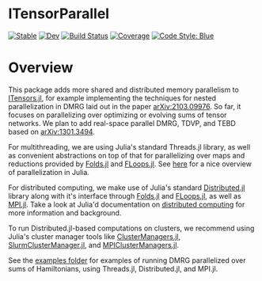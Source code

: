 # ITensorParallel

[![Stable](https://img.shields.io/badge/docs-stable-blue.svg)](https://mtfishman.github.io/ITensorParallel.jl/stable)
[![Dev](https://img.shields.io/badge/docs-dev-blue.svg)](https://mtfishman.github.io/ITensorParallel.jl/dev)
[![Build Status](https://github.com/mtfishman/ITensorParallel.jl/actions/workflows/CI.yml/badge.svg?branch=main)](https://github.com/mtfishman/ITensorParallel.jl/actions/workflows/CI.yml?query=branch%3Amain)
[![Coverage](https://codecov.io/gh/mtfishman/ITensorParallel.jl/branch/main/graph/badge.svg)](https://codecov.io/gh/mtfishman/ITensorParallel.jl)
[![Code Style: Blue](https://img.shields.io/badge/code%20style-blue-4495d1.svg)](https://github.com/invenia/BlueStyle)

# Overview

This package adds more shared and distributed memory parallelism to [ITensors.jl](https://github.com/ITensor/ITensors.jl), for example implementing the techniques for nested parallelization in DMRG laid out in the paper [arXiv:2103.09976](https://arxiv.org/abs/2103.09976). So far, it focuses on parallelizing over optimizing or evolving sums of tensor networks. We plan to add real-space parallel DMRG, TDVP, and TEBD based on [arXiv:1301.3494](https://arxiv.org/abs/1301.3494).

For multithreading, we are using Julia's standard Threads.jl library, as well as convenient abstractions on top of that for parallelizing over maps and reductions provided by [Folds.jl](https://github.com/juliafolds/folds.jl) and [FLoops.jl](https://github.com/JuliaFolds/FLoops.jl). See [here](https://juliafolds.github.io/data-parallelism/tutorials/quick-introduction/) for a nice overview of parallelization in Julia.

For distributed computing, we make use of Julia's standard [Distributed.jl](https://docs.julialang.org/en/v1/manual/distributed-computing/) library along with it's interface through [Folds.jl](https://github.com/juliafolds/folds.jl) and [FLoops.jl](https://github.com/JuliaFolds/FLoops.jl), as well as [MPI.jl](https://juliaparallel.github.io/MPI.jl/latest/). Take a look at Julia'd documentation on [distributed computing](https://docs.julialang.org/en/v1/manual/distributed-computing/) for more information and background.

To run Distributed.jl-based computations on clusters, we recommend using Julia's cluster manager tools like [ClusterManagers.jl](https://github.com/JuliaParallel/ClusterManagers.jl), [SlurmClusterManager.jl](https://github.com/kleinhenz/SlurmClusterManager.jl), and [MPIClusterManagers.jl](https://github.com/JuliaParallel/MPIClusterManagers.jl).

See the [examples folder](https://github.com/ITensor/ITensorParallel.jl/tree/main/examples) for examples of running DMRG parallelized over sums of Hamiltonians, using Threads.jl, Distributed.jl, and MPI.jl.
